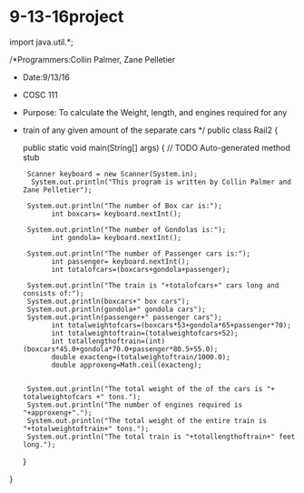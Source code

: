 # 9-13-16project
import java.util.*;

/*Programmers:Collin Palmer, Zane Pelletier
 * Date:9/13/16
 * COSC 111
 * Purpose: To calculate the Weight, length, and engines required for any 
 * train of any given amount of the separate cars
 */
public class Rail2 {
	
	public static void main(String[] args) {
		// TODO Auto-generated method stub
		
		Scanner keyboard = new Scanner(System.in);
	     System.out.println("This program is written by Collin Palmer and Zane Pelletier");
		
		System.out.println("The number of Box car is:");
		      int boxcars= keyboard.nextInt();
		
		System.out.println("The number of Gondolas is:");
		      int gondola= keyboard.nextInt();
		
		System.out.println("The number of Passenger cars is:");
		      int passenger= keyboard.nextInt();
		      int totalofcars=(boxcars+gondola+passenger);
		 
		System.out.println("The train is "+totalofcars+" cars long and consists of:");
		System.out.println(boxcars+" box cars");
		System.out.println(gondola+" gondola cars");
	    System.out.println(passenger+" passenger cars");
		      int totalweightofcars=(boxcars*53+gondola*65+passenger*70);
		      int totalweightoftrain=(totalweightofcars+52);
		      int totallengthoftrain=(int) (boxcars*45.0+gondola*70.0+passenger*80.5+55.0);
		      double exacteng=(totalweightoftrain/1000.0);
		      double approxeng=Math.ceil(exacteng);
		      
		      
        System.out.println("The total weight of the of the cars is "+ totalweightofcars +" tons.");
        System.out.println("The number of engines required is "+approxeng+".");
        System.out.println("The total weight of the entire train is "+totalweightoftrain+" tons.");
        System.out.println("The total train is "+totallengthoftrain+" feet long.");

	}   

}
